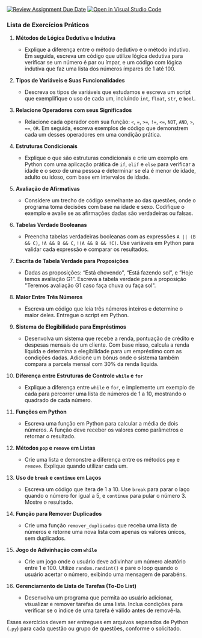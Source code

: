 [![Review Assignment Due Date](https://classroom.github.com/assets/deadline-readme-button-22041afd0340ce965d47ae6ef1cefeee28c7c493a6346c4f15d667ab976d596c.svg)](https://classroom.github.com/a/_wyfoQIJ)
[![Open in Visual Studio Code](https://classroom.github.com/assets/open-in-vscode-2e0aaae1b6195c2367325f4f02e2d04e9abb55f0b24a779b69b11b9e10269abc.svg)](https://classroom.github.com/online_ide?assignment_repo_id=17352661&assignment_repo_type=AssignmentRepo)
### Lista de Exercícios Práticos

1. **Métodos de Lógica Dedutiva e Indutiva**  
   - Explique a diferença entre o método dedutivo e o método indutivo. Em seguida, escreva um código que utilize lógica dedutiva para verificar se um número é par ou ímpar, e um código com lógica indutiva que faz uma lista dos números ímpares de 1 até 100.

2. **Tipos de Variáveis e Suas Funcionalidades**  
   - Descreva os tipos de variáveis que estudamos e escreva um script que exemplifique o uso de cada um, incluindo `int`, `float`, `str`, e `bool`.

3. **Relacione Operadores com seus Significados**  
   - Relacione cada operador com sua função: `<`, `=`, `>=`, `!=`, `<=`, `NOT`, `AND`, `>`, `==`, `OR`. Em seguida, escreva exemplos de código que demonstrem cada um desses operadores em uma condição prática.

4. **Estruturas Condicionais**  
   - Explique o que são estruturas condicionais e crie um exemplo em Python com uma aplicação prática de `if`, `elif` e `else` para verificar a idade e o sexo de uma pessoa e determinar se ela é menor de idade, adulto ou idoso, com base em intervalos de idade.

5. **Avaliação de Afirmativas**  
   - Considere um trecho de código semelhante ao das questões, onde o programa toma decisões com base na idade e sexo. Codifique o exemplo e avalie se as afirmações dadas são verdadeiras ou falsas.

6. **Tabelas Verdade Booleanas**  
   - Preencha tabelas verdadeiras booleanas com as expressões `A || (B && C)`, `!A && B && C`, `!(A && B && !C)`. Use variáveis em Python para validar cada expressão e comparar os resultados.

7. **Escrita de Tabela Verdade para Proposições**  
   - Dadas as proposições: “Está chovendo”, “Está fazendo sol”, e “Hoje temos avaliação G1”. Escreva a tabela verdade para a proposição "Teremos avaliação G1 caso faça chuva ou faça sol".

8. **Maior Entre Três Números**  
   - Escreva um código que leia três números inteiros e determine o maior deles. Entregue o script em Python.

9. **Sistema de Elegibilidade para Empréstimos**  
   - Desenvolva um sistema que recebe a renda, pontuação de crédito e despesas mensais de um cliente. Com base nisso, calcula a renda líquida e determina a elegibilidade para um empréstimo com as condições dadas. Adicione um bônus onde o sistema também compara a parcela mensal com 30% da renda líquida.

10. **Diferença entre Estruturas de Controle `while` e `for`**  
    - Explique a diferença entre `while` e `for`, e implemente um exemplo de cada para percorrer uma lista de números de 1 a 10, mostrando o quadrado de cada número.

11. **Funções em Python**  
    - Escreva uma função em Python para calcular a média de dois números. A função deve receber os valores como parâmetros e retornar o resultado. 

12. **Métodos `pop` e `remove` em Listas**  
    - Crie uma lista e demonstre a diferença entre os métodos `pop` e `remove`. Explique quando utilizar cada um.

13. **Uso de `break` e `continue` em Laços**  
    - Escreva um código que itera de 1 a 10. Use `break` para parar o laço quando o número for igual a 5, e `continue` para pular o número 3. Mostre o resultado.

14. **Função para Remover Duplicados**  
    - Crie uma função `remover_duplicados` que receba uma lista de números e retorne uma nova lista com apenas os valores únicos, sem duplicados.

15. **Jogo de Adivinhação com `while`**  
    - Crie um jogo onde o usuário deve adivinhar um número aleatório entre 1 e 100. Utilize `random.randint()` e pare o loop quando o usuário acertar o número, exibindo uma mensagem de parabéns.

16. **Gerenciamento de Lista de Tarefas (To-Do List)**  
    - Desenvolva um programa que permita ao usuário adicionar, visualizar e remover tarefas de uma lista. Inclua condições para verificar se o índice de uma tarefa é válido antes de removê-la.

Esses exercícios devem ser entregues em arquivos separados de Python (`.py`) para cada questão ou grupo de questões, conforme o solicitado.
